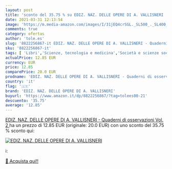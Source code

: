 ```yaml
---
layout: post
title: 'sconto del 35.75 % su EDIZ. NAZ. DELLE OPERE DI A. VALLISNERI   '
date: 2021-03-31 12:13:54
image: 'https://m.media-amazon.com/images/I/31jEQ4crSGL._SL500_._SL400_.jpg'
comments: true
category: ofertas
author: 'tole.es'
slug: '8822256867-it EDIZ. NAZ. DELLE OPERE DI A. VALLISNERI - Quaderni di...'
sku: '8822256867-it'
tags: [ 'Libri','Scienze, tecnologia e medicina','Società e scienze sociali','ediz. naz. delle opere di a. vallisneri', ]
actualPrice: 12.85 EUR
currency: EUR
price: 12.85
comparePrice: 20.0 EUR
prodname: 'EDIZ. NAZ. DELLE OPERE DI A. VALLISNERI - Quaderni di osservazioni  Vol. 2 '
country: 'it'
flag: '🇮🇹'
brand: 'EDIZ. NAZ. DELLE OPERE DI A. VALLISNERI'
buyurl: 'https://www.amazon.it/dp/8822256867/?tag=tolees00-21'
descuento: '35.75'
average: '12.85'
---
```


[EDIZ. NAZ. DELLE OPERE DI A. VALLISNERI - Quaderni di osservazioni  Vol. 2 ](https://www.amazon.it/dp/8822256867/?tag=tolees00-21) ha un prezzo di 12.85 EUR (originale: 20.0 EUR) con uno sconto del 35.75 % sconto qui:

[![EDIZ. NAZ. DELLE OPERE DI A. VALLISNERI ](https://m.media-amazon.com/images/I/31jEQ4crSGL._SL500_._SL400_.jpg)](https://www.amazon.it/dp/8822256867/?tag=tolees00-21)

ℹ️:


[🛒 Acquista qui!!](https://www.amazon.it/dp/8822256867/?tag=tolees00-21)
